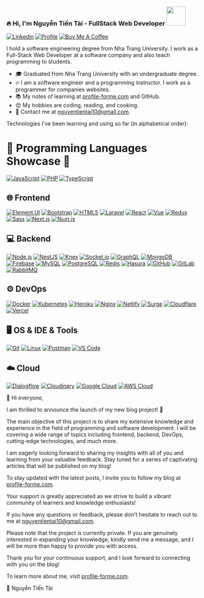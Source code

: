 ### 🔥 Hi, I'm Nguyễn Tiến Tài - FullStack Web Developer  <a href="https://profile-forme.surge.sh" target="_blank"><img src="https://res.cloudinary.com/ecommerce2021/image/upload/v1659065987/avatar/logo_begsn1.png" width="50"></a>
[![Linkedin](https://img.shields.io/badge/-LinkedIn-blue?style=flat&logo=Linkedin&logoColor=white&link=https://www.linkedin.com/in/dinhanhthi/)](https://www.linkedin.com/in/tai-nguyen-tien-787545213/)
[![Profile](https://img.shields.io/badge/-My%20Notes-009e22?style=flat&logo=data:image/png;base64,iVBORw0KGgoAAAANSUhEUgAAAA4AAAARCAQAAABHwVUUAAAAxklEQVQYlYWROw6BQRSFp1LRW4BaqUCswAJsQYJoJDQsAI0VSIgIpUKjIgqxAIlGoSXexPNz+ecvMDi3uvnmzD0zVymFkwI9ui/Vo4JH4SDEhE9diSkCZMkzZ0Wblq6pwBspJdcGWUgzJEqDOk3S1DTES5IyGwbi37FmL0eqNnQToc+RMQkZkCVHnI4NXYQZcZZmz/ZZOy429JGhJIHepQP5ZeKn/jr1zJMZWmkPZmi9c/ktUNCAtNP625kZ/tqKeuQtmvd5B5bhnUU8EVlfAAAAAElFTkSuQmCC&link=https://profile-forme.surge.sh)](https://profile-forme.surge.sh)
[![Buy Me A Coffee](https://img.shields.io/badge/-Buy%20Me%20A%20Coffee-db4c4c?style=flat&logo=buy-me-a-coffee&logoColor=ffffff&link=https://ko-fi.com/tientainguyen)](https://ko-fi.com/tientainguyen)

I hold a software engineering degree from Nha Trang University. I work as a Full-Stack Web Developer at a software company and also teach programming to students.

- 🎓 Graduated from Nha Trang University with an undergraduate degree.
- 🔥 I am a software engineer and a programming instructor. I work as a programmer for companies websites.
- 📚 My notes of learning at [profile-forme.com](https://www.profile-forme.com) and GitHub.
- 😍 My hobbies are coding, reading, and cooking.
- 💌 Contact me at [nguyentientai10@gmail.com](mailto:nguyentientai10@gmail.com).

Technologies I've been learning and using so far (in alphabetical order):

# 🚀 Programming Languages Showcase 🌟

[![JavaScript](https://img.shields.io/badge/-JavaScript-DD9C25?style=flat-square&logo=javascript&logoColor=white)](https://profile-forme.cf)
[![PHP](https://img.shields.io/badge/-PHP-4951aa?style=flat-square&logo=php&logoColor=white)](https://profile-forme.vercel.app)
[![TypeScript](https://img.shields.io/badge/-TypeScript-3178C6?style=flat-square&logo=typescript&logoColor=white)](https://profile-forme.cf)

<!------------------- Step 1 -------------- -->
## 🌐 Frontend

[![Element UI](https://img.shields.io/badge/-Element%20UI-409EFF?style=flat-square&logo=element-ui&logoColor=white)](https://profile-forme.cf)
[![Bootstrap](https://img.shields.io/badge/-Bootstrap-563D7C?style=flat-square&logo=bootstrap&logoColor=white)](https://profile-forme.cf)
[![HTML5](https://img.shields.io/badge/-HTML5-E34F26?style=flat-square&logo=html5&logoColor=white)](https://profile-forme.cf)
[![Laravel](https://img.shields.io/badge/-Laravel-fb503b?style=flat-square&logo=laravel&logoColor=white)](https://profile-forme.cf)
[![React](https://img.shields.io/badge/-React-0088cc?style=flat-square&logo=react&logoColor=white)](https://profile-forme.cf)
[![Vue](https://img.shields.io/badge/-Vue-41b883?style=flat-square&logo=Vue.js&logoColor=white)](https://profile-forme.cf)
[![Redux](https://img.shields.io/badge/-Redux-9932CC?style=flat-square&logo=redux&logoColor=white)](https://profile-forme.cf)
[![Sass](https://img.shields.io/badge/-SASS-CC6699?style=flat-square&logo=sass&logoColor=white)](https://profile-forme.cf)
[![Next.js](https://img.shields.io/badge/-Next.js-000000?style=flat-square&logo=next.js&logoColor=white)](https://profile-forme.cf)
[![Nuxt.js](https://img.shields.io/badge/-Nuxt.js-41b883?style=flat-square&logo=nuxt.js&logoColor=white)](https://profile-forme.cf)
 <!------------------- Step 2 -------------- -->
## 💻 Backend

[![Node.js](https://img.shields.io/badge/-Node.js-339933?style=flat-square&logo=node.js&logoColor=white)](https://profile-forme.cf)
[![NestJS](https://img.shields.io/badge/-NestJS-E0234E?style=flat-square&logo=nestjs&logoColor=white)](https://profile-forme.cf)
[![Knex](https://img.shields.io/badge/-Knex-DB4D6D?style=flat&logo=knex&logoColor=white)](https://knexjs.org/)
[![Socket.io](https://img.shields.io/badge/-Socket.io-010101?style=flat&logo=socket.io&logoColor=white)](https://socket.io/)
[![GraphQL](https://img.shields.io/badge/-GraphQL-E10098?style=flat-square&logo=graphql&logoColor=white)](https://profile-forme.cf)
[![MongoDB](https://img.shields.io/badge/-MongoDB-47A248?style=flat-square&logo=mongodb&logoColor=white)](https://profile-forme.cf)
[![Firebase](https://img.shields.io/badge/-Firebase-FF6600?style=flat&logo=firebase&logoColor=white)](https://firebase.google.com/)
[![MySQL](https://img.shields.io/badge/-MySQL-4479A1?style=flat-square&logo=mysql&logoColor=white)](https://profile-forme.cf)
[![PostgreSQL](https://img.shields.io/badge/-PostgreSQL-336791?style=flat-square&logo=postgresql&logoColor=white)](https://profile-forme.cf)
[![Redis](https://img.shields.io/badge/-Redis-DC382D?style=flat-square&logo=redis&logoColor=white)](https://profile-forme.cf)
[![Hasura](https://img.shields.io/badge/-Hasura-FF6924?style=flat-square&logo=hasura&logoColor=white)](https://profile-forme.cf)
[![GitHub](https://img.shields.io/badge/-GitHub-black?style=flat&logo=github&logoColor=white&link=https://github.com/your-github-username)](https://github.com/fdhhhdjd)
[![GitLab](https://img.shields.io/badge/-GitLab-orange?style=flat&logo=gitlab&logoColor=white&link=https://gitlab.com/your-gitlab-username)](https://profile-forme.cf)
[![RabbitMQ](https://img.shields.io/badge/-RabbitMQ-FF6600?style=flat&logo=rabbitmq&logoColor=white)](https://www.rabbitmq.com/)
 <!------------------- Step 3 -------------- -->
## ⚙️ DevOps

[![Docker](https://img.shields.io/badge/-Docker-2496ed?style=flat-square&logo=docker&logoColor=white)](https://profile-forme.cf)
[![Kubernetes](https://img.shields.io/badge/-Kubernetes-326CE5?style=flat-square&logo=kubernetes&logoColor=white)](https://link-to-your-kubernetes-profile)
[![Heroku](https://img.shields.io/badge/-Heroku-430098?style=flat-square&logo=heroku&logoColor=white)](https://profile-forme.cf)
[![Nginx](https://img.shields.io/badge/-Nginx-269539?style=flat&logo=nginx&logoColor=white)](https://nginx.org/)
[![Netlify](https://img.shields.io/badge/-Netlify-00C7B7?style=flat-square&logo=netlify&logoColor=white)](https://profile-forme.cf)
[![Surge](https://img.shields.io/badge/-Surge-ff4081?style=flat-square&logo=surge&logoColor=white)](https://link-to-your-surge-profile)
[![Cloudflare](https://img.shields.io/badge/-Cloudflare-E34F26?style=flat-square&logo=cloudflare&logoColor=white)](https://profile-forme.cf)
[![Vercel](https://img.shields.io/badge/-Vercel-000000?style=flat-square&logo=vercel&logoColor=white)](https://profile-forme.cf)
 <!------------------- Step 4 -------------- -->
## 🖥️ OS & IDE & Tools

[![Git](https://img.shields.io/badge/-Git-F05032?style=flat-square&logo=git&logoColor=white)](https://profile-forme.cf)
[![Linux](https://img.shields.io/badge/-Linux-D67A10?style=flat-square&logo=linux&logoColor=white)](https://profile-forme.cf)
[![Postman](https://img.shields.io/badge/-Postman-FF6C37?style=flat-square&logo=postman&logoColor=white)](https://profile-forme.cf)
[![VS Code](https://img.shields.io/badge/-VS%20Code-007ACC?style=flat-square&logo=visual-studio-code&logoColor=white)](https://profile-forme.cf)

## ☁️ Cloud
[![Dialogflow](https://img.shields.io/badge/-Dialogflow-FF9800?style=flat-square&logo=dialogflow&logoColor=white)](https://profile-forme.cf)
[![Cloudinary](https://img.shields.io/badge/-Cloudinary-4285F4?style=flat-square&logo=google-cloud&logoColor=white)](https://profile-forme.cf)
[![Google Cloud](https://img.shields.io/badge/-Google%20Cloud-4285F4?style=flat-square&logo=google-cloud&logoColor=white)](https://profile-forme.cf)
[![AWS Cloud](https://img.shields.io/badge/-AWS%20Cloud-FF6C37?style=flat-square&logo=amazon-aws&logoColor=white)](https://profile-forme.cf)

📢 Hi everyone,

I am thrilled to announce the launch of my new blog project! 🚀

The main objective of this project is to share my extensive knowledge and experience in the field of programming and software development. I will be covering a wide range of topics including frontend, backend, DevOps, cutting-edge technologies, and much more.

I am eagerly looking forward to sharing my insights with all of you and learning from your valuable feedback. Stay tuned for a series of captivating articles that will be published on my blog!

To stay updated with the latest posts, I invite you to follow my blog at [profile-forme.com](https://www.profile-forme.com).

Your support is greatly appreciated as we strive to build a vibrant community of learners and knowledge enthusiasts!

If you have any questions or feedback, please don't hesitate to reach out to me at [nguyentientai10@gmail.com](nguyentientai10@gmail.com).

Please note that the project is currently private. If you are genuinely interested in expanding your knowledge, kindly send me a message, and I will be more than happy to provide you with access.

Thank you for your continuous support, and I look forward to connecting with you on the blog!

To learn more about me, visit [profile-forme.com](https://www.profile-forme.com).

🌟 Nguyễn Tiến Tài

